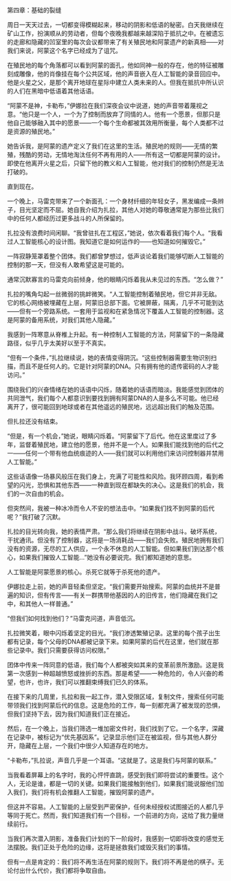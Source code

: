 第四章：基础的裂缝

周日一天天过去，一切都变得模糊起来，移动的阴影和低语的秘密。白天我继续在矿山工作，扮演顺从的劳动者，但每个夜晚我都越来越深陷于抵抗之中。在被遗忘的走廊和隐藏的凹室里的每次会议都带来了有关殖民地和阿蒙遗产的新真相——对我们来说，阿蒙这个名字已经成为了诅咒。

在殖民地的每个角落都可以看到阿蒙的面孔，他如同神一般的存在，他的特征被雕刻成雕像，他的肖像挂在每个公共区域，他的声音嵌入在人工智能的录音回应中。他是火星之父，是那个离开地球在星际中建立人类未来的人。但我在抵抗中所认识的人们在黑暗中低语着其他话语。

“阿蒙不是神，卡勒布，”伊娜拉在我们深夜会议中说道，她的声音带着蔑视之意。“他只是一个人，一个为了控制而放弃了同情的人。他有一个愿景，但那只是他自己能够融入其中的愿景——一个每个生命都被其效用所衡量，每个人类都不过是资源的殖民地。”

她告诉我，是阿蒙的遗产定义了我们在这里的生活。殖民地的规则——无情的繁殖，残酷的劳动，无情地淘汰任何不再有用的人——所有这一切都是阿蒙的设计。即使在他离开火星之后，只留下他的教义和人工智能，他对我们的控制仍然是无法打破的。

直到现在。

一个晚上，马雷克带来了一个新面孔：一个身材纤细的年轻女子，黑发编成一条辫子，目光坚定而不屈。她自我介绍为扎拉，其他人对她的尊敬通常是为那些比我们中的任何人都经历过更多战斗的人所保留的。

扎拉没有浪费时间闲聊。“我曾驻扎在工程区，”她说，依次看着我们每个人。“我看过人工智能核心的设计图。我知道它是如何运作的——也知道如何摧毁它。”

一阵寂静笼罩着整个团体。我们都曾梦想过，低声谈论着我们能够切断人工智能的控制的那一天，但没有人敢希望这是可能的。

通常沉默寡言的马雷克向前倾身，他的眼睛闪烁着我从未见过的东西。“怎么做？”

扎拉的嘴角勾起一丝微弱的挑衅微笑。“人工智能控制着殖民地，但它并非无敌。它的核心网络被埋藏在上层，阿蒙旧总部下面。它被屏蔽，隔离，几乎不可能到达——但有一个旁路系统。一套用于监视和在紧急情况下覆盖人工智能的控制器。这是阿蒙的备用系统，对我们其他人隐藏。”

我感到一阵寒意从脊椎上升起。有一种控制人工智能的方法，阿蒙留下的一条隐藏路径，似乎几乎太美好以至于不真实。

“但有一个条件，”扎拉继续说，她的表情变得阴沉。“这些控制器需要生物识别扫描，而且不是任何人的。它是针对阿蒙的DNA。只有拥有他的遗传密码的人才能访问。”

围绕我们的兴奋情绪在她的话语中闪烁，随着她的话语而暗淡。我能感觉到团体的共同泄气，我们每个人都意识到要找到拥有阿蒙DNA的人是多么不可能。他已经离开了，很可能回到地球或者在其他遥远的殖民地，远远超出我们的触及范围。

但扎拉还没有结束。

“但是，有一个机会，”她说，眼睛闪烁着。“阿蒙留下了后代。他在这里度过了多年，监督着殖民地，建立他的愿景，他并不是一个人。如果我们能找到他的后代之一——任何一个带有他血统痕迹的人——我们就可以利用他们来访问控制器并禁用人工智能。”

这些话语像一场暴风般压在我们身上，充满了可能性和风险。我环顾四周，看到希望的闪光，恐惧和其他东西——一种直到现在都缺失的决心。这是我们的机会，我们的一次自由的机会。

但突然间，我被一种冰冷而令人不安的想法击中。“如果我们找不到阿蒙的后代呢？”我打破了沉默。

扎拉的目光转向我，她的表情严肃。“那么我们将继续在阴影中战斗。破坏系统，干扰通讯。但没有了控制器，这将是一场消耗战——我们会失败。殖民地拥有我们没有的资源，无尽的工人供应，一个永不休息的人工智能。但如果我们到达那个核心，如果我们摧毁人工智能…”她没有必要说完。我们都知道她的意思。

人工智能是阿蒙愿景的核心。杀死它就等于杀死他的遗产。

伊娜拉走上前，她的声音轻柔但坚定。“我们需要开始搜索。阿蒙的血统并不是普遍的知识，但有传言——有关一群携带他基因的人的旧传言，他们隐藏在我们之中，和其他人一样普通。”

“但我们如何找到他们？”马雷克问道，声音低沉。

扎拉微笑着，眼中闪烁着坚定的目光。“我们渗透繁殖记录。这里的每个孩子出生都有记录，每个父母的DNA都被记录下来。如果阿蒙的后代在这里，他们就在那些记录中。我们只需要获得访问权限。”

团体中传来一阵同意的低语，我们每个人都被突如其来的变革前景所激励。这是我第一次感到一种超越愤怒或挫折的东西。那是希望——一种危险的，令人兴奋的希望，也许，也许，我们可以推翻束缚我们已久的体系。

在接下来的几周里，扎拉和我一起工作，潜入受限区域，复制文件，搜索任何可能带领我们找到阿蒙后代的信息。这是危险的工作，每一刻都充满了被发现的恐惧，但我们坚持下去，因为我们知道我们正在接近。

然后，在一个晚上，当我们筛选一堆加密文件时，我们找到了它。一个名字，深藏在记录中，被标记为“优先基因系”。记录显示他们正在被监视，但与其他人群分开，隐藏在上层，一个我们中很少人知道存在的地方。

“卡勒布，”扎拉说，声音几乎是一个耳语。“这就是了。这是我们与阿蒙的联系。”

当我看着屏幕上的名字时，我的心怦怦直跳，感受到我们即将尝试的重要性。这个人，无论是谁，都是一切的关键。如果我们能接触到他们，如果我们能说服他们加入我们，我们将有机会推翻人工智能，摧毁阿蒙的遗产。

但这并不容易。人工智能的上层受到严密保护，任何未经授权试图接近的人都几乎等同于死亡。然而，我们知道我们有一个目标，一个前进的方向，这给了我力量继续前行。

当我们再次潜入阴影，准备我们计划的下一阶段时，我感到一切即将改变的感觉无法摆脱。我们正处于危险的边缘，这将是拯救我们或毁灭我们的事情。

但有一点是肯定的：我们将不再生活在阿蒙的规则下。我们将不再是他的棋子。无论付出什么代价，我们都将争取自由。